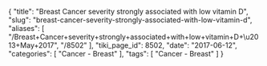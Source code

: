 {
    "title": "Breast Cancer severity strongly associated with low vitamin D",
    "slug": "breast-cancer-severity-strongly-associated-with-low-vitamin-d",
    "aliases": [
        "/Breast+Cancer+severity+strongly+associated+with+low+vitamin+D+\u2013+May+2017",
        "/8502"
    ],
    "tiki_page_id": 8502,
    "date": "2017-06-12",
    "categories": [
        "Cancer - Breast"
    ],
    "tags": [
        "Cancer - Breast"
    ]
}